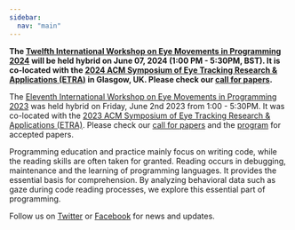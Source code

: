 ```yaml
---
sidebar:
  nav: "main"
---
```


**The [Twelfth International Workshop on Eye Movements in Programming 2024](/workshop/emip-2024/) will be held hybrid on June 07, 2024 (1:00 PM - 5:30PM, BST). It is co-located with the [2024 ACM Symposium of Eye Tracking Research & Applications (ETRA)](http://etra.acm.org/2024/) in Glasgow, UK. Please check our [call for papers](/workshop/emip-2024-call-for-papers/).**


The [Eleventh International Workshop on Eye Movements in Programming 2023](/workshop/emip-2023/) was held hybrid on Friday, June 2nd 2023 from 1:00 - 5:30PM. It was co-located with the [2023 ACM Symposium of Eye Tracking Research & Applications (ETRA)](http://etra.acm.org/2023/). Please check our [call for papers](/workshop/emip-2023-call-for-papers/) and the [program](/workshop/emip-2023-program/) for accepted papers.


Programming education and practice mainly focus on writing code, while the reading skills are often taken for granted. Reading occurs in debugging, maintenance and the learning of programming languages. It provides the essential basis for comprehension. By analyzing behavioral data such as gaze during code reading processes, we explore this essential part of programming.


Follow us on [Twitter](https://twitter.com/emipws) or [Facebook](https://www.facebook.com/emipws/) for news and updates.
